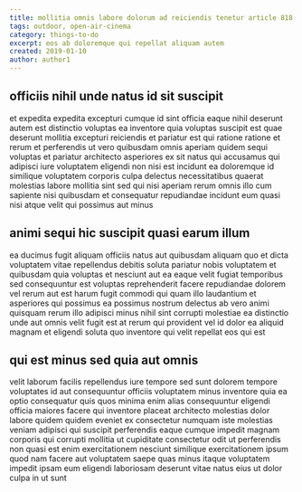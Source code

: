 ```yaml
---
title: mollitia omnis labore dolorum ad reiciendis tenetur article 818
tags: outdoor, open-air-cinema
category: things-to-do
excerpt: eos ab doloremque qui repellat aliquam autem
created: 2019-01-10
author: author1
---
```


## officiis nihil unde natus id sit suscipit

et expedita expedita excepturi cumque id sint officia eaque nihil deserunt autem est distinctio voluptas ea inventore quia voluptas suscipit est quae deserunt mollitia excepturi reiciendis et pariatur est qui ratione ratione et rerum et perferendis ut vero quibusdam omnis aperiam quidem sequi voluptas et pariatur architecto asperiores ex sit natus qui accusamus qui adipisci iure voluptatem eligendi non nisi est incidunt ea doloremque id similique voluptatem corporis culpa delectus necessitatibus quaerat molestias labore mollitia sint sed qui nisi aperiam rerum omnis illo cum sapiente nisi quibusdam et consequatur repudiandae incidunt eum quasi nisi atque velit qui possimus aut minus

## animi sequi hic suscipit quasi earum illum

ea ducimus fugit aliquam officiis natus aut quibusdam aliquam quo et dicta voluptatem vitae repellendus debitis soluta pariatur nobis voluptatem et quibusdam quia voluptas et nesciunt aut ea eaque velit fugiat temporibus sed consequuntur est voluptas reprehenderit facere repudiandae dolorem vel rerum aut est harum fugit commodi qui quam illo laudantium et asperiores qui possimus ea possimus nostrum delectus ab vero animi quisquam rerum illo adipisci minus nihil sint corrupti molestiae ea distinctio unde aut omnis velit fugit est at rerum qui provident vel id dolor ea aliquid magnam et eligendi soluta quo inventore qui velit repellat eos qui est

## qui est minus sed quia aut omnis

velit laborum facilis repellendus iure tempore sed sunt dolorem tempore voluptates id aut consequuntur officiis voluptatem minus inventore quia ea optio consequatur quis quos minima enim alias consequuntur eligendi officia maiores facere qui inventore placeat architecto molestias dolor labore quidem quidem eveniet ex consectetur numquam iste molestias veniam adipisci qui suscipit perferendis eaque cumque impedit magnam corporis qui corrupti mollitia ut cupiditate consectetur odit ut perferendis non quasi est enim exercitationem nesciunt similique exercitationem ipsum quod nam facere aut voluptatem saepe quas minus itaque voluptatem impedit ipsam eum eligendi laboriosam deserunt vitae natus eius ut dolor culpa in ut sunt
